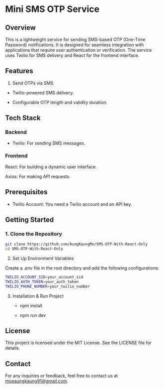 # Mini SMS OTP Service

## Overview

This is a lightweight service for sending SMS-based OTP (One-Time Password) notifications. It is designed for seamless integration with applications that require user authentication or verification. The service uses Twilio for SMS delivery and React for the frontend interface.

## Features

1. Send OTPs via SMS

- Twilio-powered SMS delivery.

- Configurable OTP length and validity duration.

## Tech Stack

### Backend

- Twilio: For sending SMS messages.

### Frontend

React: For building a dynamic user interface.

Axios: For making API requests.

## Prerequisites

- Twilio Account: You need a Twilio account and an API key.
  
## Getting Started

### 1. Clone the Repository

```bash
git clone https://github.com/AungKaungMo/SMS-OTP-With-React-Only
cd SMS-OTP-With-React-Only
````

2. Set Up Environment Variables

Create a .env file in the root directory and add the following configurations:

```bash
TWILIO_ACCOUNT_SID=your_account_sid
TWILIO_AUTH_TOKEN=your_auth_token
TWILIO_PHONE_NUMBER=your_twilio_number
````

3. Installation & Run Project

   - npm install
  
   - npm run dev

## License

This project is licensed under the MIT License. See the LICENSE file for details.

## Contact

For any inquiries or feedback, feel free to contact us at moeaungkaung91@gmail.com.

